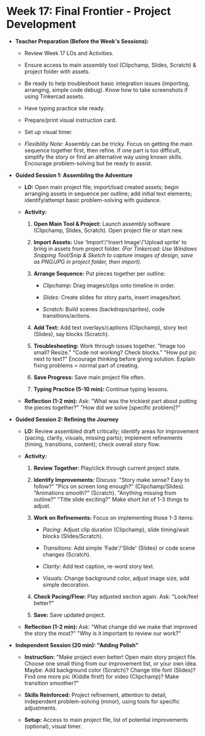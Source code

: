 ﻿# Week 17: Final Frontier - Project Development

- **Teacher Preparation (Before the Week's Sessions):**

  - Review Week 17 LOs and Activities.

  - Ensure access to main assembly tool (Clipchamp, Slides, Scratch) & project folder with assets.

  - Be ready to help troubleshoot basic integration issues (importing, arranging, simple code debug). Know how to take screenshots if using Tinkercad assets.

  - Have typing practice site ready.

  - Prepare/print visual instruction card.

  - Set up visual timer.

  - *Flexibility Note:* Assembly can be tricky. Focus on getting the main sequence together first, then refine. If one part is too difficult, simplify the story or find an alternative way using known skills. Encourage problem-solving but be ready to assist.

- **Guided Session 1: Assembling the Adventure**

  - **LO:** Open main project file; import/load created assets; begin arranging assets in sequence per outline; add initial text elements; identify/attempt basic problem-solving with guidance.

  - **Activity:**

    1.  **Open Main Tool & Project:** Launch assembly software (Clipchamp, Slides, Scratch). Open project file or start new.

    2.  **Import Assets:** Use 'Import'/'Insert Image'/'Upload sprite' to bring in assets from project folder. *(For Tinkercad: Use Windows Snipping Tool/Snip & Sketch to capture images of design, save as PNG/JPG in project folder, then import).*

    3.  **Arrange Sequence:** Put pieces together per outline:

        - *Clipchamp:* Drag images/clips onto timeline in order.

        - *Slides:* Create slides for story parts, insert images/text.

        - *Scratch:* Build scenes (backdrops/sprites), code transitions/actions.

    4.  **Add Text:** Add text overlays/captions (Clipchamp), story text (Slides), say blocks (Scratch).

    5.  **Troubleshooting:** Work through issues together. "Image too small? Resize." "Code not working? Check blocks." "How put pic next to text?" Encourage thinking before giving solution. Explain fixing problems = normal part of creating.

    6.  **Save Progress:** Save main project file often.

    7.  **Typing Practice (5-10 min):** Continue typing lessons.

  - **Reflection (1-2 min):** Ask: "What was the trickiest part about putting the pieces together?" "How did we solve \[specific problem\]?"

- **Guided Session 2: Refining the Journey**

  - **LO:** Review assembled draft critically; identify areas for improvement (pacing, clarity, visuals, missing parts); implement refinements (timing, transitions, content); check overall story flow.

  - **Activity:**

    1.  **Review Together:** Play/click through current project state.

    2.  **Identify Improvements:** Discuss: "Story make sense? Easy to follow?" "Pics on screen long enough?" (Clipchamp/Slides). "Animations smooth?" (Scratch). "Anything missing from outline?" "Title slide exciting?" Make short list of 1-3 things to adjust.

    3.  **Work on Refinements:** Focus on implementing those 1-3 items:

        - *Pacing:* Adjust clip duration (Clipchamp), slide timing/wait blocks (Slides/Scratch).

        - *Transitions:* Add simple 'Fade'/'Slide' (Slides) or code scene changes (Scratch).

        - *Clarity:* Add text caption, re-word story text.

        - *Visuals:* Change background color, adjust image size, add simple decoration.

    4.  **Check Pacing/Flow:** Play adjusted section again. Ask: "Look/feel better?"

    5.  **Save:** Save updated project.

  - **Reflection (1-2 min):** Ask: "What change did we make that improved the story the most?" "Why is it important to review our work?"

- **Independent Session (20 min): "Adding Polish"**

  - **Instruction:** "Make project even better! Open main story project file. Choose one small thing from our improvement list, or your own idea. Maybe: Add background color (Scratch)? Change title font (Slides)? Find one more pic (Kiddle first!) for video (Clipchamp)? Make transition smoother?"

  - **Skills Reinforced:** Project refinement, attention to detail, independent problem-solving (minor), using tools for specific adjustments.

  - **Setup:** Access to main project file, list of potential improvements (optional), visual timer.

